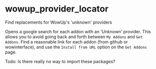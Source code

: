 # wowup_provider_locator
Find replacements for WowUp's 'unknown' providers

Opens a google search for each addon with an 'Unknown' provider. This allows you to avoid going back and forth between `My Addons` and `Get Addons`. Find a reasonable link for each addon (from github or wowinterface), and use the `Install from URL` option on the `Get Addons` page.

Todo: Is there really no way to import these packages?
